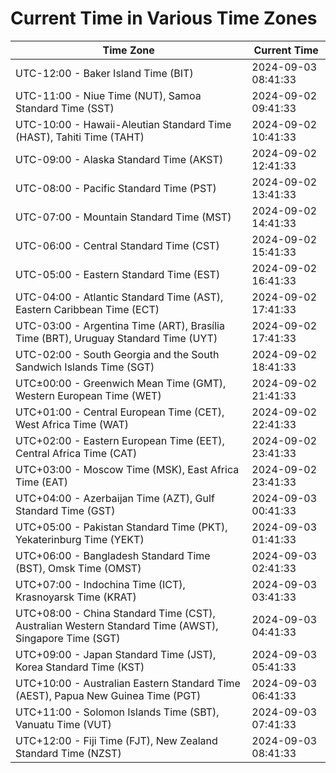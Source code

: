 # Current Time in Various Time Zones

| Time Zone | Current Time |
|-----------|--------------|
| UTC-12:00 - Baker Island Time (BIT) | 2024-09-03 08:41:33 |
| UTC-11:00 - Niue Time (NUT), Samoa Standard Time (SST) | 2024-09-02 09:41:33 |
| UTC-10:00 - Hawaii-Aleutian Standard Time (HAST), Tahiti Time (TAHT) | 2024-09-02 10:41:33 |
| UTC-09:00 - Alaska Standard Time (AKST) | 2024-09-02 12:41:33 |
| UTC-08:00 - Pacific Standard Time (PST) | 2024-09-02 13:41:33 |
| UTC-07:00 - Mountain Standard Time (MST) | 2024-09-02 14:41:33 |
| UTC-06:00 - Central Standard Time (CST) | 2024-09-02 15:41:33 |
| UTC-05:00 - Eastern Standard Time (EST) | 2024-09-02 16:41:33 |
| UTC-04:00 - Atlantic Standard Time (AST), Eastern Caribbean Time (ECT) | 2024-09-02 17:41:33 |
| UTC-03:00 - Argentina Time (ART), Brasília Time (BRT), Uruguay Standard Time (UYT) | 2024-09-02 17:41:33 |
| UTC-02:00 - South Georgia and the South Sandwich Islands Time (SGT) | 2024-09-02 18:41:33 |
| UTC±00:00 - Greenwich Mean Time (GMT), Western European Time (WET) | 2024-09-02 21:41:33 |
| UTC+01:00 - Central European Time (CET), West Africa Time (WAT) | 2024-09-02 22:41:33 |
| UTC+02:00 - Eastern European Time (EET), Central Africa Time (CAT) | 2024-09-02 23:41:33 |
| UTC+03:00 - Moscow Time (MSK), East Africa Time (EAT) | 2024-09-02 23:41:33 |
| UTC+04:00 - Azerbaijan Time (AZT), Gulf Standard Time (GST) | 2024-09-03 00:41:33 |
| UTC+05:00 - Pakistan Standard Time (PKT), Yekaterinburg Time (YEKT) | 2024-09-03 01:41:33 |
| UTC+06:00 - Bangladesh Standard Time (BST), Omsk Time (OMST) | 2024-09-03 02:41:33 |
| UTC+07:00 - Indochina Time (ICT), Krasnoyarsk Time (KRAT) | 2024-09-03 03:41:33 |
| UTC+08:00 - China Standard Time (CST), Australian Western Standard Time (AWST), Singapore Time (SGT) | 2024-09-03 04:41:33 |
| UTC+09:00 - Japan Standard Time (JST), Korea Standard Time (KST) | 2024-09-03 05:41:33 |
| UTC+10:00 - Australian Eastern Standard Time (AEST), Papua New Guinea Time (PGT) | 2024-09-03 06:41:33 |
| UTC+11:00 - Solomon Islands Time (SBT), Vanuatu Time (VUT) | 2024-09-03 07:41:33 |
| UTC+12:00 - Fiji Time (FJT), New Zealand Standard Time (NZST) | 2024-09-03 08:41:33 |
